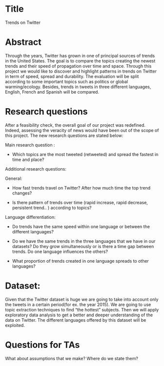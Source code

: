 # Title

Trends on Twitter

# Abstract

Through the years, Twitter has grown in one of principal sources of trends in the United States. The goal is to compare the topics creating the newest trends and their speed of propagation over time and space. Through this project we would like to discover and highlight patterns in trends on Twitter in term of speed, spread and durability. The evaluation will be split according to some important topics such as politics or global warming/ecology. Besides, trends in tweets in three different languages, English, French and Spanish will be compared.


# Research questions

After a feasibility check, the overall goal of our project was redefined. Indeed, assessing the veracity of news would have been out of the scope of this project. The new research questions are stated below:

Main research question : 

- Which topics are the most tweeted (retweeted) and spread the fastest in time and place?

Additional research questions:

General:

- How fast trends travel on Twitter? After how much time the top trend changes?

- Is there pattern of trends over time (rapid increase, rapid decrease, persistent trend.. ) according to topics?  

Language differentiation: 

- Do trends have the same speed within one language or between the different languages?

- Do we have the same trends in the three languages that we have in our datasets? Do they grow simultaneously or is there a time gap between trends. Do one language influences the others?

- What proportion of trends created in one language spreads to other languages?



# Dataset:

Given that the Twitter dataset is huge we are going to take into account only the tweets in a certain period(for ex. the year 2015). We are going to use topic extraction techniques to find “the hottest” subjects. Then we will apply exploratory data analysis to get a better and deeper understanding of the data on Twitter. The different languages offered by this dataset will be exploited.


# Questions for TAs

What about assumptions that we make? Where do we state them?

